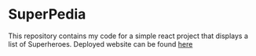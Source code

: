 # SuperPedia

This repository contains my code for a simple react project that displays a list of Superheroes. Deployed website can be found [here](https://markamay.github.io/Superhero/)
